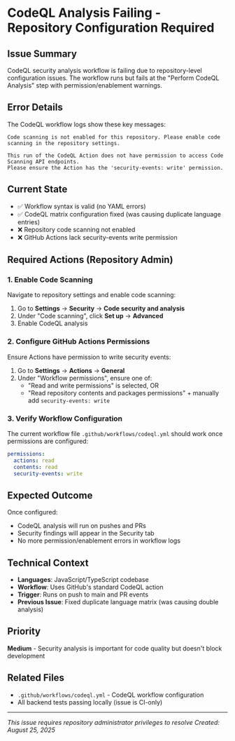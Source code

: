 # CodeQL Analysis Failing - Repository Configuration Required

## Issue Summary
CodeQL security analysis workflow is failing due to repository-level configuration issues. The workflow runs but fails at the "Perform CodeQL Analysis" step with permission/enablement warnings.

## Error Details
The CodeQL workflow logs show these key messages:
```
Code scanning is not enabled for this repository. Please enable code scanning in the repository settings.

This run of the CodeQL Action does not have permission to access Code Scanning API endpoints. 
Please ensure the Action has the 'security-events: write' permission.
```

## Current State
- ✅ Workflow syntax is valid (no YAML errors)
- ✅ CodeQL matrix configuration fixed (was causing duplicate language entries)
- ❌ Repository code scanning not enabled
- ❌ GitHub Actions lack security-events write permission

## Required Actions (Repository Admin)

### 1. Enable Code Scanning
Navigate to repository settings and enable code scanning:
1. Go to **Settings** → **Security** → **Code security and analysis**
2. Under "Code scanning", click **Set up** → **Advanced**
3. Enable CodeQL analysis

### 2. Configure GitHub Actions Permissions
Ensure Actions have permission to write security events:
1. Go to **Settings** → **Actions** → **General**
2. Under "Workflow permissions", ensure one of:
   - "Read and write permissions" is selected, OR
   - "Read repository contents and packages permissions" + manually add `security-events: write`

### 3. Verify Workflow Configuration
The current workflow file `.github/workflows/codeql.yml` should work once permissions are configured:
```yaml
permissions:
  actions: read
  contents: read
  security-events: write
```

## Expected Outcome
Once configured:
- CodeQL analysis will run on pushes and PRs
- Security findings will appear in the Security tab
- No more permission/enablement errors in workflow logs

## Technical Context
- **Languages**: JavaScript/TypeScript codebase
- **Workflow**: Uses GitHub's standard CodeQL action
- **Trigger**: Runs on push to main and PR events
- **Previous Issue**: Fixed duplicate language matrix (was causing double analysis)

## Priority
**Medium** - Security analysis is important for code quality but doesn't block development

## Related Files
- `.github/workflows/codeql.yml` - CodeQL workflow configuration
- All backend tests passing locally (issue is CI-only)

---
*This issue requires repository administrator privileges to resolve*
*Created: August 25, 2025*
